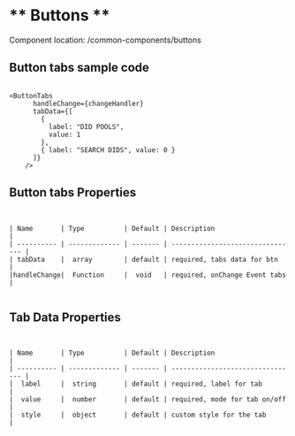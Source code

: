 # ** Buttons **

Component location: /common-components/buttons

## Button tabs sample code

```

<ButtonTabs
      handleChange={changeHandler}
      tabData={[
        {
          label: "DID POOLS",
          value: 1
        },
        { label: "SEARCH DIDS", value: 0 }
      ]}
    />

```

## Button tabs Properties

```


| Name       | Type          | Default | Description                      |
| ---------- | ------------- | ------- | -------------------------------- |
| tabData    |  array        | default | required, tabs data for btn      |
|handleChange|  Function     |  void   | required, onChange Event tabs    |


```

## Tab Data Properties

```


| Name       | Type          | Default | Description                      |
| ---------- | ------------- | ------- | -------------------------------- |
|  label     |  string       | default | required, label for tab          |
|  value     |  number       | default | required, mode for tab on/off    |
|  style     |  object       | default | custom style for the tab         |


```
